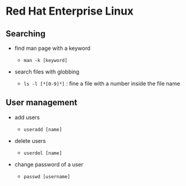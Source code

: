 # Red Hat Enterprise Linux

## Searching

- find man page with a keyword
  - `man -k [keyword]`

- search files with globbing
  - `ls -l [*[0-9]*]` : fine a file with a number inside the file name

## User management

- add users
  - `useradd [name]`

- delete users
  - `userdel [name]`

- change password of a user
  - `passwd [username]`

